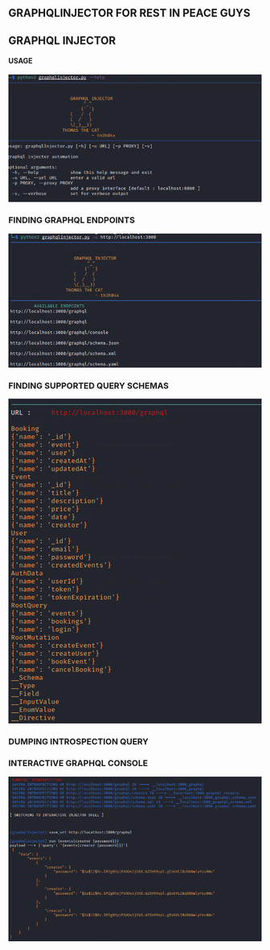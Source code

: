 ## GRAPHQLINJECTOR FOR REST IN PEACE GUYS


## GRAPHQL INJECTOR


#### USAGE 

![help.png](https://raw.githubusercontent.com/blessingcharles/graphqlInjector/main/Screenshots/help.png)

### FINDING GRAPHQL ENDPOINTS

![1.png](https://raw.githubusercontent.com/blessingcharles/graphqlInjector/main/Screenshots/1.png)

### FINDING SUPPORTED QUERY SCHEMAS

![2.png](https://raw.githubusercontent.com/blessingcharles/graphqlInjector/main/Screenshots/2.png)

### DUMPING INTROSPECTION QUERY
### INTERACTIVE GRAPHQL CONSOLE 

![3.png](https://raw.githubusercontent.com/blessingcharles/graphqlInjector/main/Screenshots/3.png)


